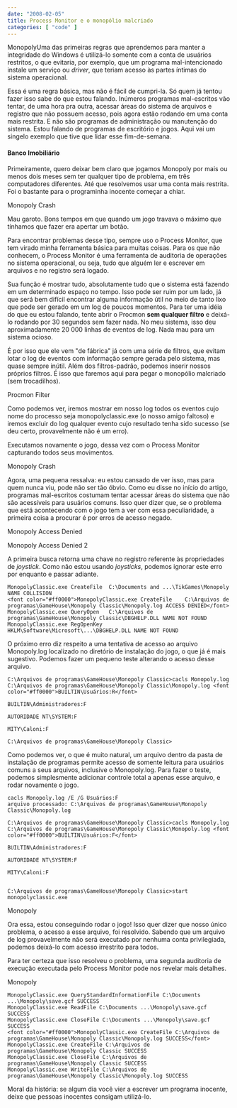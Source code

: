 ```yaml
---
date: "2008-02-05"
title: Process Monitor e o monopólio malcriado
categories: [ "code" ]
---
```

MonopolyUma das primeiras regras que aprendemos para manter a integridade do Windows é utilizá-lo somente com a conta de usuários restritos, o que evitaria, por exemplo, que um programa mal-intencionado instale um serviço ou _driver_, que teriam acesso às partes íntimas do sistema operacional.

Essa é uma regra básica, mas não é fácil de cumpri-la.  Só quem já tentou fazer isso sabe do que estou falando. Inúmeros programas mal-escritos vão tentar, de uma hora pra outra, acessar áreas do sistema de arquivos e registro que não possuem acesso, pois agora estão rodando em uma conta mais restrita. E não são programas de administração ou manutenção do sistema. Estou falando de programas de escritório e jogos. Aqui vai um singelo exemplo que tive que lidar esse fim-de-semana.

#### Banco Imobiliário

Primeiramente, quero deixar bem claro que jogamos Monopoly por mais ou menos dois meses sem ter qualquer tipo de problema, em três computadores diferentes. Até que resolvemos usar uma conta mais restrita. Foi o bastante para o programinha inocente começar a chiar.

Monopoly Crash

Mau garoto. Bons tempos em que quando um jogo travava o máximo que tínhamos que fazer era apertar um botão.

Para encontrar problemas desse tipo, sempre uso o Process Monitor, que tem virado minha ferramenta básica para muitas coisas. Para os que não conhecem, o Process Monitor é uma ferramenta de auditoria de operações no sistema operacional, ou seja, tudo que alguém ler e escrever em arquivos e no registro será logado.

Sua função é mostrar tudo, absolutamente tudo que o sistema está fazendo em um determinado espaço no tempo. Isso pode ser ruim por um lado, já que será bem difícil encontrar alguma informação útil no meio de tanto lixo que pode ser gerado em um log de poucos momentos. Para ter uma idéia do que eu estou falando, tente abrir o Procmon **sem qualquer filtro** e deixá-lo rodando por 30 segundos sem fazer nada. No meu sistema, isso deu aproximadamente 20 000 linhas de eventos de log. Nada mau para um sistema ocioso.

É por isso que ele vem "de fábrica" já com uma série de filtros, que evitam lotar o log de eventos com informação sempre gerada pelo sistema, mas quase sempre inútil. Além dos filtros-padrão, podemos inserir nossos próprios filtros. É isso que faremos aqui para pegar o monopólio malcriado (sem trocadilhos).

Procmon Filter

Como podemos ver, iremos mostrar em nosso log todos os eventos cujo nome do processo seja monopolyclassic.exe (o nosso amigo faltoso) e iremos excluir do log qualquer evento cujo resultado tenha sido sucesso (se deu certo, provavelmente não é um erro).

Executamos novamente o jogo, dessa vez com o Process Monitor capturando todos seus movimentos.

Monopoly Crash

Agora, uma pequena ressalva: eu estou cansado de ver isso, mas para quem nunca viu, pode não ser tão óbvio. Como eu disse no início do artigo, programas mal-escritos costumam tentar acessar áreas do sistema que não são acessíveis para usuários comuns. Isso quer dizer que, se o problema que está acontecendo com o jogo tem a ver com essa peculiaridade, a primeira coisa a procurar é por erros de acesso negado.

Monopoly Access Denied

Monopoly Access Denied 2

A primeira busca retorna uma chave no registro referente às propriedades de _joystick_. Como não estou usando _joysticks_, podemos ignorar este erro por enquanto e passar adiante.

    
    MonopolyClassic.exe CreateFile	C:\Documents and ...\TikGames\Monopoly NAME COLLISION
    <font color="#ff0000">MonopolyClassic.exe CreateFile	C:\Arquivos de programas\GameHouse\Monopoly Classic\Monopoly.log ACCESS DENIED</font>
    MonopolyClassic.exe QueryOpen	C:\Arquivos de programas\GameHouse\Monopoly Classic\DBGHELP.DLL NAME NOT FOUND
    MonopolyClassic.exe RegOpenKey	HKLM\Software\Microsoft\...\DBGHELP.DLL NAME NOT FOUND

O próximo erro diz respeito a uma tentativa de acesso ao arquivo Monopoly.log localizado no diretório de instalação do jogo, o que já é mais sugestivo. Podemos fazer um pequeno teste alterando o acesso desse arquivo.

    
    C:\Arquivos de programas\GameHouse\Monopoly Classic>cacls Monopoly.log
    C:\Arquivos de programas\GameHouse\Monopoly Classic\Monopoly.log <font color="#ff0000">BUILTIN\Usuários:R</font>
                                                                     BUILTIN\Administradores:F
                                                                     AUTORIDADE NT\SYSTEM:F
                                                                     MITY\Caloni:F
    
    C:\Arquivos de programas\GameHouse\Monopoly Classic>

Como podemos ver, o que é muito natural, um arquivo dentro da pasta de instalação de programas permite acesso de somente leitura para usuários comuns a seus arquivos, inclusive o Monopoly.log. Para fazer o teste, podemos simplesmente adicionar controle total a apenas esse arquivo, e rodar novamente o jogo.

    
    cacls Monopoly.log /E /G Usuários:F
    arquivo processado: C:\Arquivos de programas\GameHouse\Monopoly Classic\Monopoly.log
    
    C:\Arquivos de programas\GameHouse\Monopoly Classic>cacls Monopoly.log
    C:\Arquivos de programas\GameHouse\Monopoly Classic\Monopoly.log <font color="#ff0000">BUILTIN\Usuários:F</font>
                                                                     BUILTIN\Administradores:F
                                                                     AUTORIDADE NT\SYSTEM:F
                                                                     MITY\Caloni:F

    
    C:\Arquivos de programas\GameHouse\Monopoly Classic>start monopolyclassic.exe

Monopoly

Ora essa, estou conseguindo rodar o jogo! Isso quer dizer que nosso único problema, o acesso a esse arquivo, foi resolvido. Sabendo que um arquivo de log provavelmente não será executado por nenhuma conta privilegiada, podemos deixá-lo com acesso irrestrito para todos.

Para ter certeza que isso resolveu o problema, uma segunda auditoria de execução executada pelo Process Monitor pode nos revelar mais detalhes.

Monopoly

    
    MonopolyClassic.exe QueryStandardInformationFile C:\Documents ...\Monopoly\save.gcf SUCCESS
    MonopolyClassic.exe ReadFile C:\Documents ...\Monopoly\save.gcf SUCCESS
    MonopolyClassic.exe CloseFile C:\Documents ...\Monopoly\save.gcf SUCCESS
    <font color="#ff0000">MonopolyClassic.exe CreateFile C:\Arquivos de programas\GameHouse\Monopoly Classic\Monopoly.log SUCCESS</font>
    MonopolyClassic.exe CreateFile C:\Arquivos de programas\GameHouse\Monopoly Classic SUCCESS
    MonopolyClassic.exe CloseFile C:\Arquivos de programas\GameHouse\Monopoly Classic SUCCESS
    MonopolyClassic.exe WriteFile C:\Arquivos de programas\GameHouse\Monopoly Classic\Monopoly.log SUCCESS

Moral da história: se algum dia você vier a escrever um programa inocente, deixe que pessoas inocentes consigam utilizá-lo.
